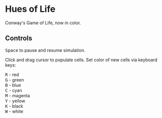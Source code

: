 # Hues of Life

Conway's Game of Life, now in color.

## Controls

<kbd>Space</kbd> to pause and resume simulation.

Click and drag cursor to populate cells.
Set color of new cells via keyboard keys:

<kbd>R</kbd> - red  
<kbd>G</kbd> - green  
<kbd>B</kbd> - blue  
<kbd>C</kbd> - cyan  
<kbd>M</kbd> - magenta  
<kbd>Y</kbd> - yellow  
<kbd>K</kbd> - black  
<kbd>W</kbd> - white
